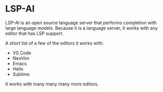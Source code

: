 # LSP-AI

LSP-AI is an open source language server that performs completion with large language models. Because it is a language server, it works with any editor that has LSP support.

A short list of a few of the editors it works with:
- VS Code
- NeoVim
- Emacs
- Helix
- Sublime

It works with many many many more editors.
